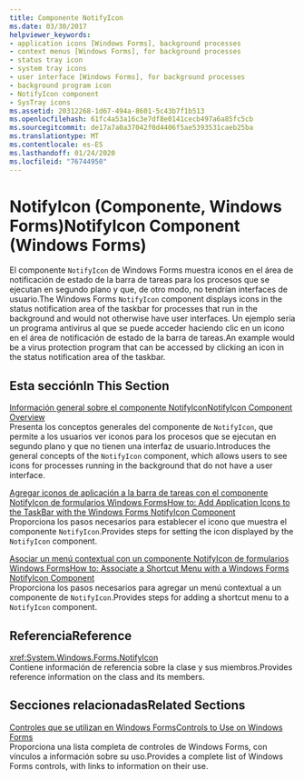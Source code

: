```yaml
---
title: Componente NotifyIcon
ms.date: 03/30/2017
helpviewer_keywords:
- application icons [Windows Forms], background processes
- context menus [Windows Forms], for background processes
- status tray icon
- system tray icons
- user interface [Windows Forms], for background processes
- background program icon
- NotifyIcon component
- SysTray icons
ms.assetid: 20312268-1d67-494a-8601-5c43b7f1b513
ms.openlocfilehash: 61fc4a53a16c3e7df8e0141cecb497a6a85fc5cb
ms.sourcegitcommit: de17a7a0a37042f0d4406f5ae5393531caeb25ba
ms.translationtype: MT
ms.contentlocale: es-ES
ms.lasthandoff: 01/24/2020
ms.locfileid: "76744950"
---
```

# <a name="notifyicon-component-windows-forms"></a><span data-ttu-id="851bb-102">NotifyIcon (Componente, Windows Forms)</span><span class="sxs-lookup"><span data-stu-id="851bb-102">NotifyIcon Component (Windows Forms)</span></span>
<span data-ttu-id="851bb-103">El componente `NotifyIcon` de Windows Forms muestra iconos en el área de notificación de estado de la barra de tareas para los procesos que se ejecutan en segundo plano y que, de otro modo, no tendrían interfaces de usuario.</span><span class="sxs-lookup"><span data-stu-id="851bb-103">The Windows Forms `NotifyIcon` component displays icons in the status notification area of the taskbar for processes that run in the background and would not otherwise have user interfaces.</span></span> <span data-ttu-id="851bb-104">Un ejemplo sería un programa antivirus al que se puede acceder haciendo clic en un icono en el área de notificación de estado de la barra de tareas.</span><span class="sxs-lookup"><span data-stu-id="851bb-104">An example would be a virus protection program that can be accessed by clicking an icon in the status notification area of the taskbar.</span></span>  
  
## <a name="in-this-section"></a><span data-ttu-id="851bb-105">Esta sección</span><span class="sxs-lookup"><span data-stu-id="851bb-105">In This Section</span></span>  
 [<span data-ttu-id="851bb-106">Información general sobre el componente NotifyIcon</span><span class="sxs-lookup"><span data-stu-id="851bb-106">NotifyIcon Component Overview</span></span>](notifyicon-component-overview-windows-forms.md)  
 <span data-ttu-id="851bb-107">Presenta los conceptos generales del componente de `NotifyIcon`, que permite a los usuarios ver iconos para los procesos que se ejecutan en segundo plano y que no tienen una interfaz de usuario.</span><span class="sxs-lookup"><span data-stu-id="851bb-107">Introduces the general concepts of the `NotifyIcon` component, which allows users to see icons for processes running in the background that do not have a user interface.</span></span>  
  
 [<span data-ttu-id="851bb-108">Agregar iconos de aplicación a la barra de tareas con el componente NotifyIcon de formularios Windows Forms</span><span class="sxs-lookup"><span data-stu-id="851bb-108">How to: Add Application Icons to the TaskBar with the Windows Forms NotifyIcon Component</span></span>](app-icons-to-the-taskbar-with-wf-notifyicon.md)  
 <span data-ttu-id="851bb-109">Proporciona los pasos necesarios para establecer el icono que muestra el componente `NotifyIcon`.</span><span class="sxs-lookup"><span data-stu-id="851bb-109">Provides steps for setting the icon displayed by the `NotifyIcon` component.</span></span>  
  
 [<span data-ttu-id="851bb-110">Asociar un menú contextual con un componente NotifyIcon de formularios Windows Forms</span><span class="sxs-lookup"><span data-stu-id="851bb-110">How to: Associate a Shortcut Menu with a Windows Forms NotifyIcon Component</span></span>](how-to-associate-a-shortcut-menu-with-a-windows-forms-notifyicon-component.md)  
 <span data-ttu-id="851bb-111">Proporciona los pasos necesarios para agregar un menú contextual a un componente de `NotifyIcon`.</span><span class="sxs-lookup"><span data-stu-id="851bb-111">Provides steps for adding a shortcut menu to a `NotifyIcon` component.</span></span>  
  
## <a name="reference"></a><span data-ttu-id="851bb-112">Referencia</span><span class="sxs-lookup"><span data-stu-id="851bb-112">Reference</span></span>  
 <xref:System.Windows.Forms.NotifyIcon>  
 <span data-ttu-id="851bb-113">Contiene información de referencia sobre la clase y sus miembros.</span><span class="sxs-lookup"><span data-stu-id="851bb-113">Provides reference information on the class and its members.</span></span>  
  
## <a name="related-sections"></a><span data-ttu-id="851bb-114">Secciones relacionadas</span><span class="sxs-lookup"><span data-stu-id="851bb-114">Related Sections</span></span>  
 [<span data-ttu-id="851bb-115">Controles que se utilizan en Windows Forms</span><span class="sxs-lookup"><span data-stu-id="851bb-115">Controls to Use on Windows Forms</span></span>](controls-to-use-on-windows-forms.md)  
 <span data-ttu-id="851bb-116">Proporciona una lista completa de controles de Windows Forms, con vínculos a información sobre su uso.</span><span class="sxs-lookup"><span data-stu-id="851bb-116">Provides a complete list of Windows Forms controls, with links to information on their use.</span></span>
